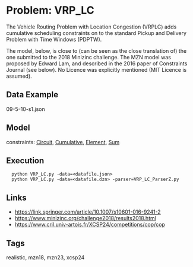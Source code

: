 # Problem: VRP_LC

The Vehicle Routing Problem with Location Congestion (VRPLC) adds cumulative scheduling constraints
on to the standard Pickup and Delivery Problem with Time Windows (PDPTW).

The model, below, is close to (can be seen as the close translation of) the one submitted to the 2018 Minizinc challenge.
The MZN model was proposed by Edward Lam, and described in the 2016 paper of Constraints Journal (see below).
No Licence was explicitly mentioned (MIT Licence is assumed).

## Data Example
  09-5-10-s1.json

## Model
  constraints: [Circuit](https://pycsp.org/documentation/constraints/Circuit), [Cumulative](https://pycsp.org/documentation/constraints/Cumulative), [Element](https://pycsp.org/documentation/constraints/Element), [Sum](https://pycsp.org/documentation/constraints/Sum)

## Execution
```
  python VRP_LC.py -data=<datafile.json>
  python VRP_LC.py -data=<datafile.dzn> -parser=VRP_LC_ParserZ.py
```

## Links
  - https://link.springer.com/article/10.1007/s10601-016-9241-2
  - https://www.minizinc.org/challenge2018/results2018.html
  - https://www.cril.univ-artois.fr/XCSP24/competitions/cop/cop

## Tags
  realistic, mzn18, mzn23, xcsp24
